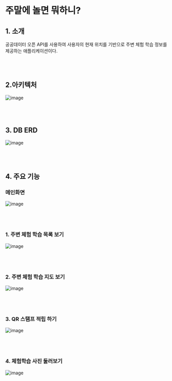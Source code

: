 # 주말에 놀면 뭐하니? 



## 1. 소개
공공데이터 오픈 API를 사용하여 사용자의 현재 위치를 기반으로 주변 체험 학습 정보를 제공하는 애플리케이션이다.
</br></br></br></br>

## 2.아키텍처
![image](https://user-images.githubusercontent.com/52437364/134685005-974d5f98-0c36-41bb-bc5f-5aeac896b6bf.png)
</br></br></br></br>

## 3. DB ERD
![image](https://user-images.githubusercontent.com/52437364/134685270-2ea3bac8-169c-4e4e-9b12-6ada38011a71.png)
</br></br></br></br>

## 4. 주요 기능
### 메인화면
![image](https://user-images.githubusercontent.com/52437364/134690000-1049b39b-c596-47ca-831a-b7106ace612f.png)</br></br></br></br>
### 1. 주변 체험 학습 목록 보기
![image](https://user-images.githubusercontent.com/52437364/134688885-063d82a9-0988-4be9-b499-4349decbcf30.png)</br></br></br></br>
### 2. 주변 체험 학습 지도 보기
![image](https://user-images.githubusercontent.com/52437364/134690000-1049b39b-c596-47ca-831a-b7106ace612f.png)
</br></br></br></br>
### 3. QR 스탬프 적립 하기
![image](https://user-images.githubusercontent.com/52437364/134689345-b73e09e1-4d35-4e71-9a3b-b1976149447f.png)</br></br></br></br>
### 4. 체험학습 사진 둘러보기
![image](https://user-images.githubusercontent.com/52437364/134689463-d2ffcf94-b816-4bc2-9227-f170a15599bf.png)</br></br></br></br>
